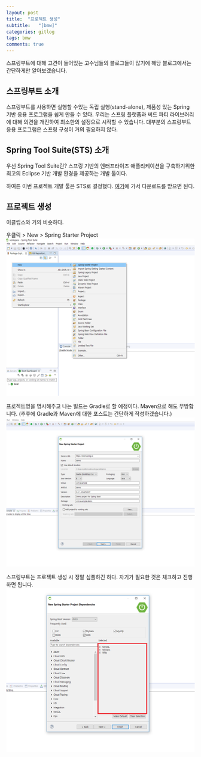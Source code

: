```yaml
---
layout: post
title:  "프로젝트 생성"
subtitle:   "[bmw]"
categories: gitlog
tags: bmw
comments: true
---
```


스프링부트에 대해 고견이 들어있는 고수님들의 블로그들이 많기에
해당 블로그에서는 간단하게만 알아보겠습니다.

## 스프링부트 소개

스프링부트를 사용하면 실행할 수있는 독립 실행(stand-alone), 제품성 있는 Spring 기반 응용 프로그램을 쉽게 만들 수 있다. 
우리는 스프링 플랫폼과 써드 파티 라이브러리에 대해 의견을 개진하여 최소한의 설정으로 시작할 수 있습니다. 
대부분의 스프링부트 응용 프로그램은 스프링 구성이 거의 필요하지 않다.

## Spring Tool Suite(STS) 소개

우선 Spring Tool Suite란?
스프링 기반의 엔터프라이즈 애플리케이션을 구축하기위한 최고의 Eclipse 기반 개발 환경을 제공하는 개발 툴이다.

하여튼 이번 프로젝트 개발 툴은 STS로 결정했다. [여기](https://spring.io/tools/sts/all)에 가서 다운로드를 받으면 된다.


## 프로젝트 생성

이클립스와 거의 비슷하다.

우클릭 > New > Spring Starter Project
[![프로젝트 생성 STEP1](/assets/img/bmw/2018-07-15-createProjectStep1.png)](#)


프로젝트명을 명시해주고 나는 빌드는 Gradle로 할 예정이다. Maven으로 해도 무방합니다.
(추후에 Gradle과 Maven에 대한 포스트는 간단하게 작성하겠습니다.)
[![프로젝트 생성 STEP2](/assets/img/bmw/2018-07-15-createProjectStep2.png)](#)


스프링부트는 프로젝트 생성 시 정말 심플하긴 하다. 자기가 필요한 것은 체크하고 진행하면 됩니다.
[![프로젝트 생성 STEP3](/assets/img/bmw/2018-07-15-createProjectStep3.png)](#)